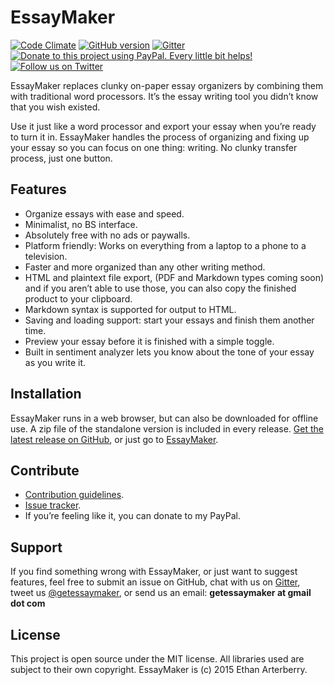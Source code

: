 EssayMaker
==========
[![Code Climate](https://codeclimate.com/github/soops/EssayMaker/badges/gpa.svg)](https://codeclimate.com/github/soops/EssayMaker)
[![GitHub version](https://badge.fury.io/gh/soops%2FEssayMaker.svg)](https://badge.fury.io/gh/soops%2FEssayMaker)
[![Gitter](https://badges.gitter.im/soops/EssayMaker.svg)](https://gitter.im/soops/EssayMaker?utm_source=badge&utm_medium=badge&utm_campaign=pr-badge)
[![Donate to this project using PayPal. Every little bit helps!](https://img.shields.io/badge/paypal-donate-yellow.svg)](https://www.paypal.com/cgi-bin/webscr?cmd=_s-xclick&hosted_button_id=TUFL9KWZGXZE2)
[![Follow us on Twitter](https://img.shields.io/badge/twitter-%40getessaymaker-55acee.svg)](https://twitter.com/getessaymaker)

EssayMaker replaces clunky on-paper essay organizers by combining them with traditional word processors. It’s the essay writing tool you didn’t know that you wish existed.

Use it just like a word processor and export your essay when you’re ready to turn it in. EssayMaker handles the process of organizing and fixing up your essay so you can focus on one thing: writing. No clunky transfer process, just one button.

Features
--------
- Organize essays with ease and speed.
- Minimalist, no BS interface.
- Absolutely free with no ads or paywalls.
- Platform friendly: Works on everything from a laptop to a phone to a television.
- Faster and more organized than any other writing method.
- HTML and plaintext file export, (PDF and Markdown types coming soon) and if you aren’t able to use those, you can also copy the finished product to your clipboard.
- Markdown syntax is supported for output to HTML.
- Saving and loading support: start your essays and finish them another time.
- Preview your essay before it is finished with a simple toggle.
- Built in sentiment analyzer lets you know about the tone of your essay as you write it.

Installation
------------
EssayMaker runs in a web browser, but can also be downloaded for offline use. A zip file of the standalone version is included in every release. [Get the latest release on GitHub](https://github.com/soops/EssayMaker/releases/latest), or just go to [EssayMaker](http://getessaymaker.com/dist).

Contribute
----------
- [Contribution guidelines](https://github.com/soops/EssayMaker/blob/master/CONTRIBUTING.md).
- [Issue tracker](https://github.com/soops/EssayMaker/issues).
- If you’re feeling like it, you can donate to my PayPal.

Support
-------
If you find something wrong with EssayMaker, or just want to suggest features, feel free to submit an issue on GitHub, chat with us on [Gitter](https://gitter.im/soops/EssayMaker), tweet us [@getessaymaker](http://twitter.com/getessaymaker), or send us an email: **getessaymaker at gmail dot com**

License
-------
This project is open source under the MIT license. All libraries used are subject to their own copyright. EssayMaker is (c) 2015 Ethan Arterberry.
